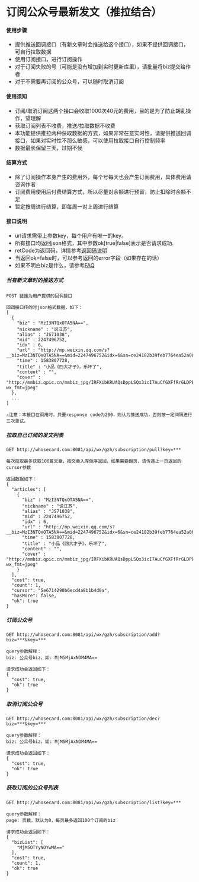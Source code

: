 # 订阅公众号最新发文（推拉结合）

#### 使用步骤
* 提供推送回调接口（有新文章时会推送给这个接口），如果不提供回调接口，可自行拉取数据
* 使用订阅接口，进行订阅操作
* 对于订阅失败的号（可能是没有增加到实时更新库里），请批量将biz提交给作者
* 对于不需要再订阅的公众号，可以随时取消订阅

#### 使用须知
* 订阅/取消订阅这两个接口会收取1000次40元的费用，目的是为了防止胡乱操作，望理解
* 获取订阅列表不收费，推送/拉取数据不收费
* 本功能提供推拉两种获取数据的方式，如果非常在意实时性，请提供推送回调接口，如果对实时性不那么敏感，可以使用拉取接口自行控制频率
* 数据最长保留三天，过期不候

#### 结算方式
* 除了订阅操作本身产生的费用外，每个号每天也会产生订阅费用，具体费用请咨询作者
* 订阅费用使用后付费结算方式，所以尽量对余额进行预留，防止扣除时余额不足
* 暂定按周进行结算，即每周一对上周进行结算

#### 接口说明
* url请求需带上参数key，每个用户有唯一的key。
* 所有接口均返回json格式，其中参数ok[true|false]表示是否请求成功.
* retCode为返回码，详情参考[返回码说明](https://iwoods.coding.net/p/wxapi-doc/d/wxapi-doc/git/blob/master/retcode.md)
* 当返回ok=false时，可以参考返回的error字段（如果存在的话）
* 如果不明白biz是什么，请参考[FAQ](https://whosecard.com/faq)

##### 当有新文章时的推送方式
```
POST 链接为用户提供的回调接口

回调接口传的时json格式数据，如下：
[
  {
    "biz" : "MzI3NTQxOTA5NA==",
    "nickname" : "说江苏",
    "alias" : "JS71038",
    "mid" : 2247496752,
    "idx" : 6,
    "url" : "http://mp.weixin.qq.com/s?__biz=MzI3NTQxOTA5NA==&mid=2247496752&idx=6&sn=ce24182b39feb7764ea52a06335d6674&scene=0",
    "time" : 1583807728,
    "title" : "小品《四大才子》，乐坏了",
    "content" : "",
    "cover" : "http://mmbiz.qpic.cn/mmbiz_jpg/IRFXibKRUAQsDppLSQx3icI7AuCfGXFfRrGLDPEoAqdEQVNKiagakC1BcpzJWTC1vNnEz6lib8pLYLCickyJFIibcdDA/0?wx_fmt=jpeg"
  },
  ...
]

⚠️注意：本接口在调用时，只要response code为200，则认为推送成功，否则按一定间隔进行三次重试。
```

##### 拉取自己订阅的发文列表
```
GET http://whosecard.com:8081/api/wx/gzh/subscription/pull?key=***

每次拉取最多获取100篇文章，按文章入库倒序返回，如果需要翻页，请传递上一页返回的cursor参数

返回数据如下：
{
  "articles": [
    {
      "biz" : "MzI3NTQxOTA5NA==",
      "nickname" : "说江苏",
      "alias" : "JS71038",
      "mid" : 2247496752,
      "idx" : 6,
      "url" : "http://mp.weixin.qq.com/s?__biz=MzI3NTQxOTA5NA==&mid=2247496752&idx=6&sn=ce24182b39feb7764ea52a06335d6674&scene=0",
      "time" : 1583807728,
      "title" : "小品《四大才子》，乐坏了",
      "content" : "",
      "cover" : "http://mmbiz.qpic.cn/mmbiz_jpg/IRFXibKRUAQsDppLSQx3icI7AuCfGXFfRrGLDPEoAqdEQVNKiagakC1BcpzJWTC1vNnEz6lib8pLYLCickyJFIibcdDA/0?wx_fmt=jpeg"
    }
  ],
  "cost": true,
  "count": 1,
  "cursor": "5e6714290b6ecd4a8b1b4d0a",
  "hasMore": false,
  "ok": true
}
```

##### 订阅公众号

```
GET http://whosecard.com:8081/api/wx/gzh/subscription/add?biz=***&key=***

query参数解释：
biz: 公众号biz，如: MjM5MjAxNDM4MA==

请求成功会返回如下：
{
  "cost": true,
  "ok": true
}
```

##### 取消订阅公众号
```
GET http://whosecard.com:8081/api/wx/gzh/subscription/dec?biz=***&key=***

query参数解释：
biz: 公众号biz，如: MjM5MjAxNDM4MA==

请求成功会返回如下：
{
  "cost": true,
  "ok": true
}
```

##### 获取订阅的公众号列表
```
GET http://whosecard.com:8081/api/wx/gzh/subscription/list?key=***

query参数解释：
page: 页数，默认为0，每页最多返回100个订阅的biz

请求成功会返回如下：
{
  "bizList": [
    "MjM5OTYyNDYwMA=="
  ],
  "cost": true,
  "count": 1,
  "ok": true
}
```
